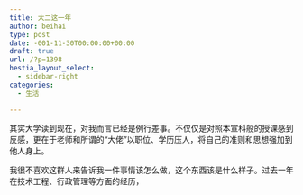 ```yaml
---
title: 大二这一年
author: beihai
type: post
date: -001-11-30T00:00:00+00:00
draft: true
url: /?p=1398
hestia_layout_select:
  - sidebar-right
categories:
  - 生活

---
```

其实大学读到现在，对我而言已经是例行差事。不仅仅是对照本宣科般的授课感到反感，更在于老师和所谓的“大佬”以职位、学历压人，将自己的准则和思想强加到他人身上。

我很不喜欢这群人来告诉我一件事情该怎么做，这个东西该是什么样子。过去一年在技术工程、行政管理等方面的经历，